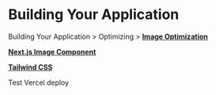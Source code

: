 # Building Your Application

Building Your Application > Optimizing > [**Image Optimization**](https://nextjs.org/docs/app/building-your-application/optimizing/images)

[**Next.js Image Component**](https://nextjs.org/docs/app/api-reference/components/image)

[**Tailwind CSS**](https://tailwindcss.com/)

Test Vercel deploy
